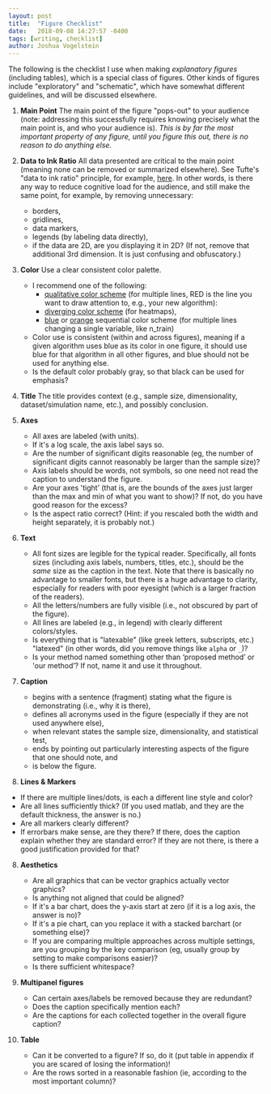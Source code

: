 ```yaml
---
layout: post
title:  "Figure Checklist"
date:   2018-09-08 14:27:57 -0400
tags: [writing, checklist]
author: Joshua Vogelstein
---
```


The following is the checklist I use when making  *explanatory figures* (including tables), which is a special class of figures. Other kinds of figures include "exploratory" and "schematic", which have somewhat different guidelines, and will be discussed elsewhere.


1. **Main Point** The main point of the figure "pops-out" to your audience (note: addressing this  successfully requires knowing precisely what the main point is, and who your audience is). *This is by far the most important property of any figure, until you figure this out, there is no reason to do anything else.*
2. **Data to Ink Ratio** All data presented are critical to the main point (meaning none can be removed or summarized elsewhere). See Tufte's "data to ink ratio" principle, for example, [here](https://medium.com/@plotlygraphs/maximizing-the-data-ink-ratio-in-dashboards-and-slide-deck-7887f7c1fab).  In other words, is there any way to reduce cognitive load for the audience, and still make the same point, for example, by removing unnecessary:
    - borders,
    - gridlines,
    - data markers,
    - legends (by labeling data directly),
    - if the data are 2D, are you displaying it in 2D? (If not, remove that additional 3rd dimension. It is just confusing and obfuscatory.)
  
3. **Color** Use a clear consistent color palette.  
   - I recommend one of the following:
     - [qualitative color scheme](http://colorbrewer2.org/#type=qualitative&scheme=Set1&n=9)  (for multiple lines, RED is the line you want to draw attention to, e.g., your new algorithm): 
     - [diverging color scheme](http://colorbrewer2.org/#type=diverging&scheme=PRGn&n=11) (for heatmaps), 
     - [blue](http://colorbrewer2.org/#type=sequential&scheme=Blues&n=9) or [orange](http://colorbrewer2.org/#type=sequential&scheme=Oranges&n=9) sequential color scheme (for multiple lines changing a single variable, like n_train)
   - Color use is consistent (within and across figures), meaning if a given algorithm uses blue as its color in one figure, it should use blue for that algorithm in all other figures, and blue should not be used for anything else.
   - Is the default color probably gray, so that black can be used for emphasis?

4.  **Title** The title provides context (e.g., sample size, dimensionality, dataset/simulation name, etc.), and possibly conclusion.
5.  **Axes** 
    - All axes are labeled (with units).
    - If it's a log scale, the axis label says so.
    - Are the number of significant digits reasonable (eg, the number of significant digits cannot reasonably be larger than the sample size)?
    - Axis labels should be words, not symbols, so one need not read the caption to understand the figure.
    - Are your axes 'tight’ (that is, are the bounds of the axes just larger than the max and min of what you want to show)? If not, do you have good reason for the excess?
    - Is the aspect ratio correct? (Hint: if you rescaled both the width and height separately, it is probably not.)

6.  **Text**
    - All font sizes are legible for the typical reader. Specifically, all fonts sizes (including axis labels, numbers, titles, etc.), should be the *same* size as the caption in the text.  Note that there is basically no advantage to smaller fonts, but there is a huge advantage to clarity, especially for readers with poor eyesight (which is a larger fraction of the readers).
    - All the letters/numbers are fully visible (i.e., not obscured by part of the figure).
    - All lines are labeled (e.g., in legend) with clearly different colors/styles.
    - Is everything that is "latexable" (like greek letters, subscripts, etc.) "latexed" (in other words, did you remove things like `alpha` or `_`)?
    - Is your method named something other than ‘proposed method’ or 'our method’? If not, name it and use it throughout.

7.  **Caption** 
    - begins with a sentence (fragment) stating what the figure is demonstrating (i.e., why it is there),
    - defines all acronyms used in the figure (especially if they are not used anywhere else),
    - when relevant states the sample size, dimensionality, and statistical test,  
    - ends by pointing out particularly interesting aspects of the figure that one should note, and
    - is below the figure.

8. **Lines & Markers**
- If there are multiple lines/dots, is each a different line style and color?
- Are all lines sufficiently thick? (If you used matlab, and they are the default thickness, the answer is no.)
- Are all markers clearly different?
-  If errorbars make sense, are they there?  If there, does the caption explain whether they are standard error? If they are not there, is there a good justification provided for that?

8. **Aesthetics**
   - Are all graphics that can be vector graphics actually vector graphics?
   - Is anything not aligned that could be aligned?
   - If it's a bar chart, does the y-axis start at zero (if it is a log axis, the answer is no)?  
   - If it's a pie chart, can you replace it with a stacked barchart (or something else)?
   -  If you are comparing multiple approaches across multiple settings, are you grouping by the key comparison (eg, usually group by setting to make comparisons easier)?
   - Is there sufficient whitespace?

9. **Multipanel figures**
   - Can certain axes/labels be removed because they are redundant?
   - Does the caption specifically mention each?
   - Are the captions for each collected together in the overall figure caption?

10. **Table**
    - Can it be converted to a figure? If so, do it (put table in appendix if you are scared of losing the information)!
    - Are the rows sorted in a reasonable fashion (ie, according to the most important column)?
